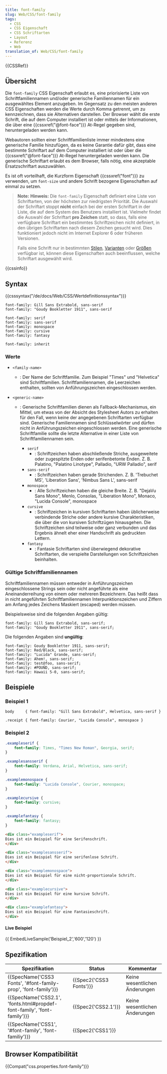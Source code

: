 ```yaml
---
title: font-family
slug: Web/CSS/font-family
tags:
  - CSS
  - CSS Eigenschaft
  - CSS Schriftarten
  - Layout
  - Referenz
  - Web
translation_of: Web/CSS/font-family
---
```

{{CSSRef}}

## Übersicht

Die `font-family` CSS Eigenschaft erlaubt es, eine priorisierte Liste von Schriftfamiliennamen und/oder generische Familiennamen für ein ausgewähltes Element anzugeben. Im Gegensatz zu den meisten anderen CSS Eigenschaften werden die Werte durch Komma getrennt, um zu kennzeichnen, dass sie Alternativen darstellen. Der Browser wählt die erste Schrift, die auf dem Computer installiert ist oder mittels der Informationen, die über eine {{cssxref("@font-face")}} At-Regel gegeben sind, heruntergeladen werden kann.

Webautoren sollten einer Schriftfamilienliste immer mindestens eine generische Familie hinzufügen, da es keine Garantie dafür gibt, dass eine bestimmte Schriftart auf dem Computer installiert ist oder über die {{cssxref("@font-face")}} At-Regel heruntergeladen werden kann. Die generische Schriftart erlaubt es dem Browser, falls nötig, eine akzeptable Ersatzschriftart auszuwählen.

Es ist oft vorteilhaft, die Kurzform Eigenschaft {{cssxref("font")}} zu verwenden, um `font-size` und andere Schrift bezogene Eigenschaften auf einmal zu setzen.

> **Note:** **Hinweis:** Die `font-family` Eigenschaft definiert eine Liste von Schriftarten, von der höchsten zur niedrigsten Priorität. Die Auswahl der Schriftart stoppt **nicht** einfach bei der ersten Schriftart in der Liste, die auf dem System des Benutzers installiert ist. Vielmehr findet die Auswahl der Schriftart **pro Zeichen** statt, so dass, falls eine verfügbare Schriftart ein bestimmtes Schriftzeichen nicht definiert, in den übrigen Schriftarten nach diesem Zeichen gesucht wird. Dies funktioniert jedoch nicht im Internet Explorer 6 oder früheren Versionen.
>
> Falls eine Schrift nur in bestimmten [Stilen](/de/docs/Web/CSS/font-style "CSS/font-style"), [Varianten](/de/docs/Web/CSS/font-variant "CSS/font-variant") oder [Größen](/de/docs/Web/CSS/font-size "CSS/font-size") verfügbar ist, können diese Eigenschaften auch beeinflussen, welche Schriftart ausgewählt wird.

{{cssinfo}}

## Syntax

{{csssyntax("/de/docs/Web/CSS/Wertdefinitionssyntax")}}

    font-family: Gill Sans Extrabold, sans-serif
    font-family: "Goudy Bookletter 1911", sans-serif

    font-family: serif
    font-family: sans-serif
    font-family: monospace
    font-family: cursive
    font-family: fantasy

    font-family: inherit

### Werte

- `<family-name>`
  - : Der Name der Schriftfamilie. Zum Beispiel "Times" und "Helvetica" sind Schriftfamilien. Schriftfamiliennamen, die Leerzeichen enthalten, sollten von Anführungszeichen eingeschlossen werden.
- `<generic-name>`

  - : Generische Schriftfamilien dienen als Fallback-Mechanismus, ein Mittel, um etwas von der Absicht des Stylesheet Autors zu erhalten für den Fall, wenn keine der angegebenen Schriftarten verfügbar sind. Generische Familiennamen sind Schlüsselwörter und dürfen nicht in Anführungszeichen eingeschlossen werden. Eine generische Schriftfamilie sollte die letzte Alternative in einer Liste von Schriftfamiliennamen sein.

    - `serif`
      - : Schriftzeichen haben abschließende Striche, ausgeweitete oder zugespitzte Enden oder serifenbetonte Enden.
        Z. B. Palatino, "Palatino Linotype", Palladio, "URW Palladio", serif
    - `sans-serif`
      - : Schriftzeichen haben gerade Strichenden.
        Z. B. 'Trebuchet MS', 'Liberation Sans', 'Nimbus Sans L', sans-serif
    - `monospace`
      - : Alle Schriftzeichen haben die gleiche Breite.
        Z. B. "DejaVu Sans Mono", Menlo, Consolas, "Liberation Mono", Monaco, "Lucida Console", monospace
    - `cursive`
      - : Schriftzeichen in kursiven Schriftarten haben üblicherweise verbindende Striche oder andere kursive Charakteristiken, die über die von kursiven Schriftzügen hinausgehen. Die Schriftzeichen sind teilweise oder ganz verbunden und das Ergebnis ähnelt eher einer Handschrift als gedruckten Lettern.
    - `fantasy`
      - : Fantasie Schriftarten sind überwiegend dekorative Schriftarten, die verspielte Darstellungen von Schriftzeichen beinhalten.

### Gültige Schriftfamiliennamen

Schriftfamiliennamen müssen entweder in Anführungszeichen eingeschlossene Strings sein oder nicht angeführte als eine Aneinanderreihung von einem oder mehreren Bezeichnern. Das heißt dass in nicht angeführten Schriftfamiliennamen Interpunktionszeichen und Ziffern am Anfang jedes Zeichens Maskiert (escaped) werden müssen.

Beispielsweise sind die folgenden Angaben gültig:

    font-family: Gill Sans Extrabold, sans-serif;
    font-family: "Goudy Bookletter 1911", sans-serif;

Die folgenden Angaben sind **ungültig**:

    font-family: Goudy Bookletter 1911, sans-serif;
    font-family: Red/Black, sans-serif;
    font-family: "Lucida" Grande, sans-serif;
    font-family: Ahem!, sans-serif;
    font-family: test@foo, sans-serif;
    font-family: #POUND, sans-serif;
    font-family: Hawaii 5-0, sans-serif;

## Beispiele

### Beispiel 1

    body     { font-family: "Gill Sans Extrabold", Helvetica, sans-serif }

    .receipt { font-family: Courier, "Lucida Console", monospace }

### Beispiel 2

```css
.exampleserif {
    font-family: Times, "Times New Roman", Georgia, serif;
}

.examplesansserif {
    font-family: Verdana, Arial, Helvetica, sans-serif;
}

.examplemonospace {
    font-family: "Lucida Console", Courier, monospace;
}

.examplecursive {
    font-family: cursive;
}

.examplefantasy {
    font-family: fantasy;
}
```

```html
<div class="exampleserif">
Dies ist ein Beispiel für eine Serifenschrift.
</div>

<div class="examplesansserif">
Dies ist ein Beispiel für eine serifenlose Schrift.
</div>

<div class="examplemonospace">
Dies ist ein Beispiel für eine nicht-proportionale Schrift.
</div>

<div class="examplecursive">
Dies ist ein Beispiel für eine kursive Schrift.
</div>

<div class="examplefantasy">
Dies ist ein Beispiel für eine Fantasieschrift.
</div>
```

#### Live Beispiel

{{ EmbedLiveSample('Beispiel_2','600','120') }}

## Spezifikation

| Spezifikation                                                                                    | Status                           | Kommentar                     |
| ------------------------------------------------------------------------------------------------ | -------------------------------- | ----------------------------- |
| {{SpecName('CSS3 Fonts', '#font-family-prop', 'font-family')}}             | {{Spec2('CSS3 Fonts')}} | Keine wesentlichen Änderungen |
| {{SpecName('CSS2.1', 'fonts.html#propdef-font-family', 'font-family')}} | {{Spec2('CSS2.1')}}         | Keine wesentlichen Änderungen |
| {{SpecName('CSS1', '#font-family', 'font-familiy')}}                             | {{Spec2('CSS1')}}         |                               |

## Browser Kompatibilität

{{Compat("css.properties.font-family")}}
